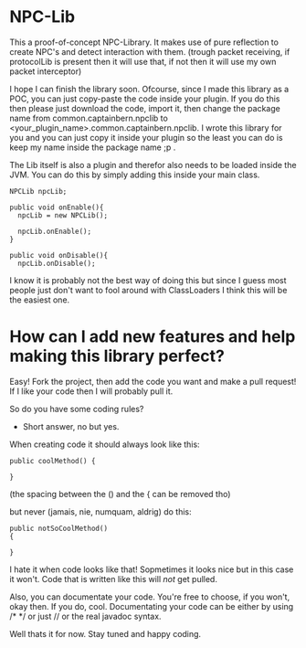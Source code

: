 NPC-Lib
=======

This a proof-of-concept NPC-Library. It makes use of pure reflection to create NPC's and detect 
interaction with them. (trough packet receiving, if protocolLib is present then it will use that,
if not then it will use my own packet interceptor)

I hope I can finish the library soon. Ofcourse, since I made this library as a POC, you can just
copy-paste the code inside your plugin. If you do this then please just download the code, import it,
then change the package name from common.captainbern.npclib to <your_plugin_name>.common.captainbern.npclib. 
I wrote this library for you and you can just copy it inside your plugin so the least you can do is keep my 
name inside the package name ;p .

The Lib itself is also a plugin and therefor also needs to be loaded inside the JVM. You can do this 
by simply adding this inside your main class.

```
NPCLib npcLib;

public void onEnable(){
  npcLib = new NPCLib();
  
  npcLib.onEnable();
}

public void onDisable(){
  npcLib.onDisable();
```

I know it is probably not the best way of doing this but since I guess most people just don't want
to fool around with ClassLoaders I think this will be the easiest one.

How can I add new features and help making this library perfect?
======

Easy! Fork the project, then add the code you want and make a pull request! If I like your code then
I will probably pull it.

So do you have some coding rules?
- Short answer, no but yes.

When creating code it should always look like this:

```
public coolMethod() {

}
```
(the spacing between the () and the { can be removed tho)

but never (jamais, nie, numquam, aldrig) do this:

```
public notSoCoolMethod()
{

}
```

I hate it when code looks like that! Sopmetimes it looks nice but in this case it won't.
Code that is written like this will *not* get pulled.

Also, you can documentate your code. You're free to choose, if you won't, okay then. If you do, cool.
Documentating your code can be either by using /* */ or just // or the real javadoc syntax.

Well thats it for now. Stay tuned and happy coding.
























